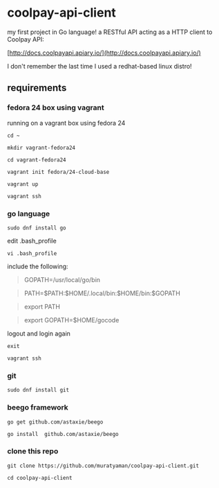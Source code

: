 # coolpay-api-client

my first project in Go language! a RESTful API acting as a HTTP client to Coolpay API:

[http://docs.coolpayapi.apiary.io/](http://docs.coolpayapi.apiary.io/)

I don't remember the last time I used a redhat-based linux distro!

## requirements

### fedora 24 box using vagrant

running on a vagrant box using fedora 24

`cd ~`

`mkdir vagrant-fedora24`

`cd vagrant-fedora24`

`vagrant init fedora/24-cloud-base`

`vagrant up`

`vagrant ssh`

### go language

`sudo dnf install go`

edit .bash_profile

`vi .bash_profile`

include the following:


> GOPATH=/usr/local/go/bin

> PATH=\$PATH:\$HOME/.local/bin:\$HOME/bin:\$GOPATH

> export PATH

> export GOPATH=\$HOME/gocode



logout and login again

`exit`

`vagrant ssh`

### git

`sudo dnf install git`

### beego framework

`go get github.com/astaxie/beego`

`go install  github.com/astaxie/beego`

### clone this repo

`git clone https://github.com/muratyaman/coolpay-api-client.git`

`cd coolpay-api-client`


